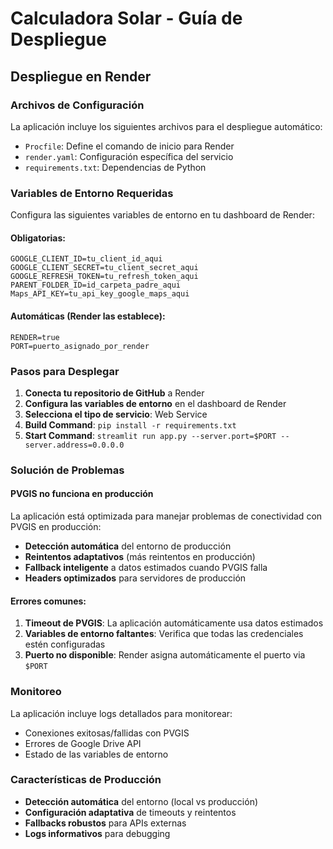 # Calculadora Solar - Guía de Despliegue

## Despliegue en Render

### Archivos de Configuración

La aplicación incluye los siguientes archivos para el despliegue automático:

- `Procfile`: Define el comando de inicio para Render
- `render.yaml`: Configuración específica del servicio
- `requirements.txt`: Dependencias de Python

### Variables de Entorno Requeridas

Configura las siguientes variables de entorno en tu dashboard de Render:

#### Obligatorias:
```
GOOGLE_CLIENT_ID=tu_client_id_aqui
GOOGLE_CLIENT_SECRET=tu_client_secret_aqui
GOOGLE_REFRESH_TOKEN=tu_refresh_token_aqui
PARENT_FOLDER_ID=id_carpeta_padre_aqui
Maps_API_KEY=tu_api_key_google_maps_aqui
```

#### Automáticas (Render las establece):
```
RENDER=true
PORT=puerto_asignado_por_render
```

### Pasos para Desplegar

1. **Conecta tu repositorio de GitHub** a Render
2. **Configura las variables de entorno** en el dashboard de Render
3. **Selecciona el tipo de servicio**: Web Service
4. **Build Command**: `pip install -r requirements.txt`
5. **Start Command**: `streamlit run app.py --server.port=$PORT --server.address=0.0.0.0`

### Solución de Problemas

#### PVGIS no funciona en producción

La aplicación está optimizada para manejar problemas de conectividad con PVGIS en producción:

- **Detección automática** del entorno de producción
- **Reintentos adaptativos** (más reintentos en producción)
- **Fallback inteligente** a datos estimados cuando PVGIS falla
- **Headers optimizados** para servidores de producción

#### Errores comunes:

1. **Timeout de PVGIS**: La aplicación automáticamente usa datos estimados
2. **Variables de entorno faltantes**: Verifica que todas las credenciales estén configuradas
3. **Puerto no disponible**: Render asigna automáticamente el puerto via `$PORT`

### Monitoreo

La aplicación incluye logs detallados para monitorear:
- Conexiones exitosas/fallidas con PVGIS
- Errores de Google Drive API
- Estado de las variables de entorno

### Características de Producción

- **Detección automática** del entorno (local vs producción)
- **Configuración adaptativa** de timeouts y reintentos
- **Fallbacks robustos** para APIs externas
- **Logs informativos** para debugging
